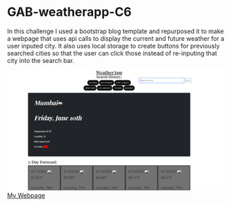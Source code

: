 # GAB-weatherapp-C6

In this challenge I used a bootstrap blog template and repurposed it to make a webpage that uses api calls to display the current and future weather for a user inputed city. It also uses local storage to create buttons for previously searched cities so that the user can click those instead of re-inputing that city into the search bar.

![challenge6](Screenshot-of-challenge6.png "My screenshot")
<a href=https://gabeab34.github.io/GAB-Weatherapp-C6 alt="my webpage"> My Webpage